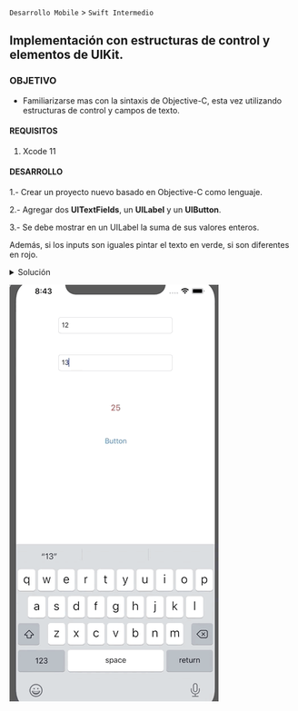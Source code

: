 
`Desarrollo Mobile` > `Swift Intermedio`

## Implementación con estructuras de control y elementos de UIKit.

### OBJETIVO 

- Familiarizarse mas con la sintaxis de Objective-C, esta vez utilizando estructuras de control y campos de texto.

#### REQUISITOS 

1. Xcode 11 

#### DESARROLLO

1.- Crear un proyecto nuevo basado en Objective-C como lenguaje.

2.- Agregar dos **UITextFields**, un **UILabel** y un **UIButton**.

3.- Se debe mostrar en un UILabel la suma de sus valores enteros.

Además, si los inputs son iguales pintar el texto en verde, si son diferentes en rojo.

<details>
	<summary>Solución</summary>
	<p> Al agregar los IBOulets en el ViewController.m implementamos el código para sumar y cambiar el color. </p>

```
  int value1 = _textField1.text.intValue;
  int value2 = _textField2.text.intValue;
  int result = value1 + value2;
  _label.text = [[NSString alloc] initWithFormat: @"%d", result];
  
  if (value1 == value2) {
    _label.textColor = [UIColor greenColor];
  } else {
    _label.textColor = [UIColor redColor];
  }
```
</details> 

![](0.gif)
